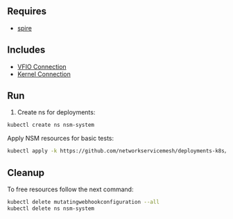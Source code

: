 ## Requires

- [spire](../spire)

## Includes

- [VFIO Connection](../use-cases/Vfio2Noop)
- [Kernel Connection](../use-cases/SriovKernel2Noop)

## Run

1. Create ns for deployments:
```bash
kubectl create ns nsm-system
```

Apply NSM resources for basic tests:
```bash
kubectl apply -k https://github.com/networkservicemesh/deployments-k8s/examples/sriov?ref=518986bac81e519f8cf3c7d8a671895f1d326784
```

## Cleanup

To free resources follow the next command:
```bash
kubectl delete mutatingwebhookconfiguration --all
kubectl delete ns nsm-system
```
